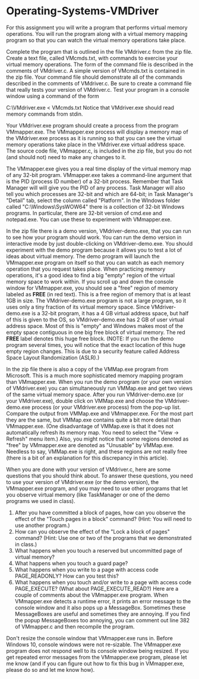 # Operating-Systems-VMDriver
For this assignment you will write a program that performs virtual memory operations. You will run the program along with a virtual memory mapping program so that you can watch the virtual memory operations take place.

Complete the program that is outlined in the file VMdriver.c from the zip file. Create a text file, called VMcmds.txt, with commands to exercise your virtual memory operations. The form of the command file is described in the comments of VMdriver.c. A simple version of VMcmds.txt is contained in the zip file. Your command file should demonstrate all of the commands described in the comments of VMdriver.c. Be sure to create a command file that really tests your version of VMdriver.c. Test your program in a console window using a command of the form

   C:\VMdriver.exe < VMcmds.txt
Notice that VMdriver.exe should read memory commands from stdin.

Your VMdriver.exe program should create a process from the program VMmapper.exe. The VMmapper.exe process will display a memory map of the VMdriver.exe process as it is running so that you can see the virtual memory operations take place in the VMdriver.exe virtual address space. The source code file, VMmapper.c, is included in the zip file, but you do not (and should not) need to make any changes to it.

The VMmapper.exe gives you a real time display of the virtual memory map of any 32-bit program. VMmapper.exe takes a command-line argument that is the PID (process ID number) of a 32-bit process. Remember that Task Manager will will give you the PID of any process. Task Manager will also tell you which processes are 32-bit and which are 64-bit; in Task Manager's "Detail" tab, select the column called "Platform". In the WIndows folder called "C:\Windows\SysWOW64" there is a collection of 32-bit Windows programs. In particular, there are 32-bit version of cmd.exe and notepad.exe. You can use these to experiment with VMmapper.exe.

In the zip file there is a demo version, VMdriver-demo.exe, that you can run to see how your program should work. You can run the demo version in interactive mode by just double-clicking on VMdriver-demo.exe. You should experiment with the demo program because it allows you to test a lot of ideas about virtual memory. The demo program will launch the VMmapper.exe program on itself so that you can watch as each memory operation that you request takes place. When practicing memory operations, it's a good idea to find a big "empty" region of the virtual memory space to work within. If you scroll up and down the console window for VMmapper.exe, you should see a "free" region of memory labeled as ****FREE**** (in red text). This is a free region of memory that is at least 1GB in size. The VMdriver-demo.exe program is not a large program, so it uses only a tiny fraction of its virtual memory space. Since VMdriver-demo.exe is a 32-bit program, it has a 4 GB virtual address space, but half of this is given to the OS, so VMdriver-demo.exe has 2 GB of user virtual address space. Most of this is "empty" and Windows makes most of the empty space contiguous in one big free block of virtual memory. The red ****FREE**** label denotes this huge free block. (NOTE: If you run the demo program several times, you will notice that the exact location of this huge empty region changes. This is due to a security feature called Address Space Layout Randomization (ASLR).)

In the zip file there is also a copy of the VMMap.exe program from Microsoft. This is a much more sophisticated memory mapping program than VMmapper.exe. When you run the demo program (or your own version of VMdriver.exe) you can simultaneously run VMMap.exe and get two views of the same virtual memory space. After you run VMdriver-demo.exe (or your VMdriver.exe), double click on VMMap.exe and choose the VMdriver-demo.exe process (or your VMdriver.exe process) from the pop-up list. Compare the output from VMMap.exe and VMmapper.exe. For the most part they are the same, but VMMap.exe contains quite a bit more detail than VMmapper.exe. (One disadvantage of VMMap.exe is that it does not automatically refresh its memory map. You need to select the "View -> Refresh" menu item.) Also, you might notice that some regions denoted as "free" by VMmapper.exe are denoted as "Unusable" by VMMap.exe. Needless to say, VMMap.exe is right, and these regions are not really free (there is a bit of an explanation for this discrepancy in this article).

When you are done with your version of VMdriver.c, here are some questions that you should think about. To answer these questions, you need to use your version of VMdriver.exe (or the demo version), the VMmapper.exe program, and you may need to use other programs that let you observe virtual memory (like TaskManager or one of the demo programs we used in class).

1) After you have committed a block of pages, how can you observe the effect of the "Touch pages in a block" command? (Hint: You will need to use another program.)
2) How can you observe the effect of the "Lock a block of pages" command? (Hint: Use one or two of the programs that we demonstrated in class.)
3) What happens when you touch a reserved but uncommitted page of virtual memory?
4) What happens when you touch a guard page?
5) What happens when you write to a page with access code PAGE_READONLY? How can you test this?
6) What happens when you touch and/or write to a page with access code PAGE_EXECUTE? (What about PAGE_EXECUTE_READ?)
Here are a couple of comments about the VMmapper.exe program. When VMmapper.exe detects a runtime error, it prints an error message to the console window and it also pops up a MessageBox. Sometimes these MessageBoxes are useful and sometimes they are annoying. If you find the popup MessageBoxes too annoying, you can comment out line 382 of VMmapper.c and then recompile the program.

Don't resize the console window that VMmapper.exe runs in. Before Windows 10, console windows were not re-sizable. The VMmapper.exe program does not respond well to its console window being resized. If you get repeated error messages from the VMmapper.exe program, please let me know (and if you can figure out how to fix this bug in VMmapper.exe, please do so and let me know how).
